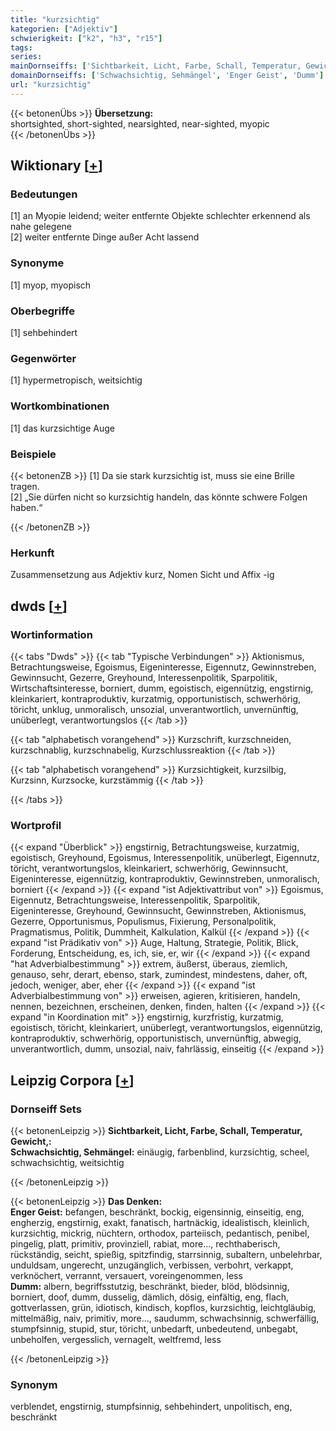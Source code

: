 ```yaml
---
title: "kurzsichtig"
kategorien: ["Adjektiv"]
schwierigkeit: ["k2", "h3", "r15"]
tags:
series:
mainDornseiffs: ['Sichtbarkeit, Licht, Farbe, Schall, Temperatur, Gewicht,', 'Das Denken']
domainDornseiffs: ['Schwachsichtig, Sehmängel', 'Enger Geist', 'Dumm']
url: "kurzsichtig"
---
```


{{< betonenÜbs >}}
**Übersetzung:**  
shortsighted, short-sighted, nearsighted, near-sighted, myopic  
{{< /betonenÜbs >}}

## Wiktionary [[+](https://de.wiktionary.org/wiki/kurzsichtig)]

### Bedeutungen
[1] an Myopie leidend; weiter entfernte Objekte schlechter erkennend als nahe gelegene  
[2] weiter entfernte Dinge außer Acht lassend  

### Synonyme
[1] myop, myopisch  

### Oberbegriffe
[1] sehbehindert  

### Gegenwörter
[1] hypermetropisch, weitsichtig  

### Wortkombinationen
[1] das kurzsichtige Auge  

### Beispiele
{{< betonenZB >}}
[1] Da sie stark kurzsichtig ist, muss sie eine Brille tragen.  
[2] „Sie dürfen nicht so kurzsichtig handeln, das könnte schwere Folgen haben.“  

{{< /betonenZB >}}
### Herkunft
Zusammensetzung aus Adjektiv kurz, Nomen Sicht und Affix -ig  



## dwds [[+](https://www.dwds.de/wb/kurzsichtig)]

### Wortinformation
{{< tabs "Dwds" >}}
{{< tab "Typische Verbindungen" >}}
Aktionismus, Betrachtungsweise, Egoismus, Eigeninteresse, Eigennutz, Gewinnstreben, Gewinnsucht, Gezerre, Greyhound, Interessenpolitik, Sparpolitik, Wirtschaftsinteresse, borniert, dumm, egoistisch, eigennützig, engstirnig, kleinkariert, kontraproduktiv, kurzatmig, opportunistisch, schwerhörig, töricht, unklug, unmoralisch, unsozial, unverantwortlich, unvernünftig, unüberlegt, verantwortungslos
{{< /tab >}}

{{< tab "alphabetisch vorangehend" >}}
Kurzschrift, kurzschneiden, kurzschnablig, kurzschnabelig, Kurzschlussreaktion
{{< /tab >}}

{{< tab "alphabetisch vorangehend" >}}
Kurzsichtigkeit, kurzsilbig, Kurzsinn, Kurzsocke, kurzstämmig
{{< /tab >}}

{{< /tabs >}}

### Wortprofil
{{< expand "Überblick" >}} engstirnig, Betrachtungsweise, kurzatmig, egoistisch, Greyhound, Egoismus, Interessenpolitik, unüberlegt, Eigennutz, töricht, verantwortungslos, kleinkariert, schwerhörig, Gewinnsucht, Eigeninteresse, eigennützig, kontraproduktiv, Gewinnstreben, unmoralisch, borniert {{< /expand >}}
{{< expand "ist Adjektivattribut von" >}} Egoismus, Eigennutz, Betrachtungsweise, Interessenpolitik, Sparpolitik, Eigeninteresse, Greyhound, Gewinnsucht, Gewinnstreben, Aktionismus, Gezerre, Opportunismus, Populismus, Fixierung, Personalpolitik, Pragmatismus, Politik, Dummheit, Kalkulation, Kalkül {{< /expand >}}
{{< expand "ist Prädikativ von" >}} Auge, Haltung, Strategie, Politik, Blick, Forderung, Entscheidung, es, ich, sie, er, wir {{< /expand >}}
{{< expand "hat Adverbialbestimmung" >}} extrem, äußerst, überaus, ziemlich, genauso, sehr, derart, ebenso, stark, zumindest, mindestens, daher, oft, jedoch, weniger, aber, eher {{< /expand >}}
{{< expand "ist Adverbialbestimmung von" >}} erweisen, agieren, kritisieren, handeln, nennen, bezeichnen, erscheinen, denken, finden, halten {{< /expand >}}
{{< expand "in Koordination mit" >}} engstirnig, kurzfristig, kurzatmig, egoistisch, töricht, kleinkariert, unüberlegt, verantwortungslos, eigennützig, kontraproduktiv, schwerhörig, opportunistisch, unvernünftig, abwegig, unverantwortlich, dumm, unsozial, naiv, fahrlässig, einseitig {{< /expand >}}

## Leipzig Corpora [[+](https://corpora.uni-leipzig.de/en/res?word=kurzsichtig&corpusId=deu_newscrawl-public_2018)]

### Dornseiff Sets
{{< betonenLeipzig >}}
**Sichtbarkeit, Licht, Farbe, Schall, Temperatur, Gewicht,:**  
**Schwachsichtig, Sehmängel:** einäugig, farbenblind, kurzsichtig, scheel, schwachsichtig, weitsichtig  

{{< /betonenLeipzig >}}


{{< betonenLeipzig >}}
**Das Denken:**  
**Enger Geist:** befangen, beschränkt, bockig, eigensinnig, einseitig, eng, engherzig, engstirnig, exakt, fanatisch, hartnäckig, idealistisch, kleinlich, kurzsichtig, mickrig, nüchtern, orthodox, parteiisch, pedantisch, penibel, pingelig, platt, primitiv, provinziell, rabiat, more..., rechthaberisch, rückständig, seicht, spießig, spitzfindig, starrsinnig, subaltern, unbelehrbar, unduldsam, ungerecht, unzugänglich, verbissen, verbohrt, verkappt, verknöchert, verrannt, versauert, voreingenommen, less  
**Dumm:** albern, begriffsstutzig, beschränkt, bieder, blöd, blödsinnig, borniert, doof, dumm, dusselig, dämlich, dösig, einfältig, eng, flach, gottverlassen, grün, idiotisch, kindisch, kopflos, kurzsichtig, leichtgläubig, mittelmäßig, naiv, primitiv, more..., saudumm, schwachsinnig, schwerfällig, stumpfsinnig, stupid, stur, töricht, unbedarft, unbedeutend, unbegabt, unbeholfen, vergesslich, vernagelt, weltfremd, less  

{{< /betonenLeipzig >}}

### Synonym
verblendet, engstirnig, stumpfsinnig, sehbehindert, unpolitisch, eng, beschränkt

